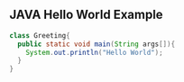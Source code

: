 ## JAVA Hello World Example

```java
class Greeting{
  public static void main(String args[]){
    System.out.println("Hello World");
  }
}
```
